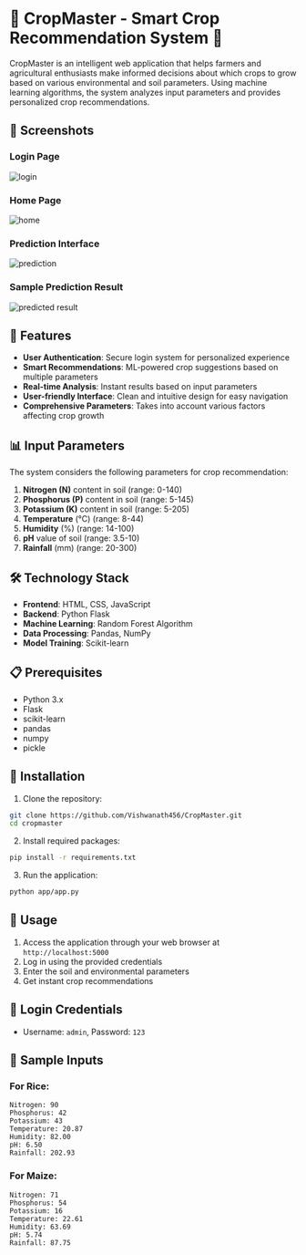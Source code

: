 # 🌱 CropMaster - Smart Crop Recommendation System 🌱

CropMaster is an intelligent web application that helps farmers and agricultural enthusiasts make informed decisions about which crops to grow based on various environmental and soil parameters. Using machine learning algorithms, the system analyzes input parameters and provides personalized crop recommendations.

## 📸 Screenshots

### Login Page
![login](https://github.com/user-attachments/assets/484be416-e729-4677-855e-bf148e102bc0)

### Home Page
![home](https://github.com/user-attachments/assets/e71d7b42-e43e-4866-a382-b588b67ae79f)

### Prediction Interface
![prediction](https://github.com/user-attachments/assets/722e2a72-48f2-4b85-b77f-a14289c22b9d)

### Sample Prediction Result
![predicted result](https://github.com/user-attachments/assets/a2ceb2e7-7582-446c-9086-da9ed8a3d8aa)

## 🚀 Features

- **User Authentication**: Secure login system for personalized experience
- **Smart Recommendations**: ML-powered crop suggestions based on multiple parameters
- **Real-time Analysis**: Instant results based on input parameters
- **User-friendly Interface**: Clean and intuitive design for easy navigation
- **Comprehensive Parameters**: Takes into account various factors affecting crop growth

## 📊 Input Parameters

The system considers the following parameters for crop recommendation:

1. **Nitrogen (N)** content in soil (range: 0-140)
2. **Phosphorus (P)** content in soil (range: 5-145)
3. **Potassium (K)** content in soil (range: 5-205)
4. **Temperature** (°C) (range: 8-44)
5. **Humidity** (%) (range: 14-100)
6. **pH** value of soil (range: 3.5-10)
7. **Rainfall** (mm) (range: 20-300)

## 🛠️ Technology Stack

- **Frontend**: HTML, CSS, JavaScript
- **Backend**: Python Flask
- **Machine Learning**: Random Forest Algorithm
- **Data Processing**: Pandas, NumPy
- **Model Training**: Scikit-learn

## 📋 Prerequisites

- Python 3.x
- Flask
- scikit-learn
- pandas
- numpy
- pickle

## 🚀 Installation

1. Clone the repository:
```bash
git clone https://github.com/Vishwanath456/CropMaster.git
cd cropmaster
```

2. Install required packages:
```bash
pip install -r requirements.txt
```

3. Run the application:
```bash
python app/app.py
```

## 👥 Usage

1. Access the application through your web browser at `http://localhost:5000`
2. Log in using the provided credentials
3. Enter the soil and environmental parameters
4. Get instant crop recommendations

## 🔐 Login Credentials

- Username: `admin`, Password: `123`


## 📝 Sample Inputs

### For Rice:
```
Nitrogen: 90
Phosphorus: 42
Potassium: 43
Temperature: 20.87
Humidity: 82.00
pH: 6.50
Rainfall: 202.93
```

### For Maize:
```
Nitrogen: 71
Phosphorus: 54
Potassium: 16
Temperature: 22.61
Humidity: 63.69
pH: 5.74
Rainfall: 87.75
```
